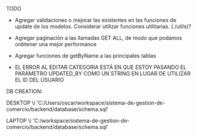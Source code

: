 TODO

- Agregar validaciones o mejorar las existentes en las funciones de update de los modelos. Considerar utilizar funciones utilitarias. (./utils)?
- Agregar paginación a las llamadas GET ALL, de modo que podamos onbtener una mejor performance
- Agregar funciones de getByName a las principales tablas

- EL ERROR AL EDITAR CATEGORIA ESTÁ EN QUE ESTOY PASANDO EL PARÁMETRO UPDATED_BY COMO UN STRING EN LUGAR DE UTILIZAR EL ID DEL USUARIO

DB CREATION:

DESKTOP
\i 'C:/Users/oscar/workspace/sistema-de-gestion-de-comercio/backend/database/schema.sql'

LAPTOP
\i 'C:/workspace/sistema-de-gestion-de-comercio/backend/database/schema.sql'